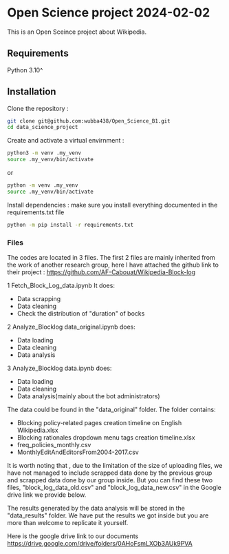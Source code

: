# Open Science project 2024-02-02
This is an Open Sceince project about Wikipedia.

## Requirements

Python 3.10^

## Installation
Clone the repository :

```bash
git clone git@github.com:wubba438/Open_Science_B1.git
cd data_science_project
```

Create and activate a virtual envirnment :

```bash
python3 -m venv .my_venv
source .my_venv/bin/activate
```
or

```bash
python -m venv .my_venv
source .my_venv/bin/activate
```

Install dependencies :
make sure you install everything documented in the requirements.txt file

```bash
python -m pip install -r requirements.txt
```


### Files
The codes are located in 3 files. The first 2 files are mainly inherited from the work of another research group, here I have attached the github link to their project : https://github.com/AF-Cabouat/Wikipedia-Block-log

1 Fetch_Block_Log_data.ipynb It does:
- Data scrapping
- Data cleaning
- Check the distribution of "duration" of bocks

2 Analyze_Blocklog data_original.ipynb does:
- Data loading
- Data cleaning
- Data analysis

3 Analyze_Blocklog data.ipynb does:
- Data loading
- Data cleaning
- Data analysis(mainly about the bot administrators)

The data could be found in the "data_original" folder. The folder contains:
- Blocking policy-related pages creation timeline on English Wikipedia.xlsx
- Blocking rationales dropdown menu tags creation timeline.xlsx
- freq_policies_monthly.csv
- MonthlyEditAndEditorsFrom2004-2017.csv

It is worth noting that , due to the limitation of the size of uploading files, we have not managed to include scrapped data done by the previous group and scrapped data done by our group inside.
But you can find these two files, "block_log_data_old.csv" and "block_log_data_new.csv" in the Google drive link we provide below.

The results generated by the data analysis will be stored in the "data_results" folder. We have put the results we got inside but you are more than welcome to replicate it yourself.


Here is the google drive link to our documents
https://drive.google.com/drive/folders/0AHoFsmLXOb3AUk9PVA
